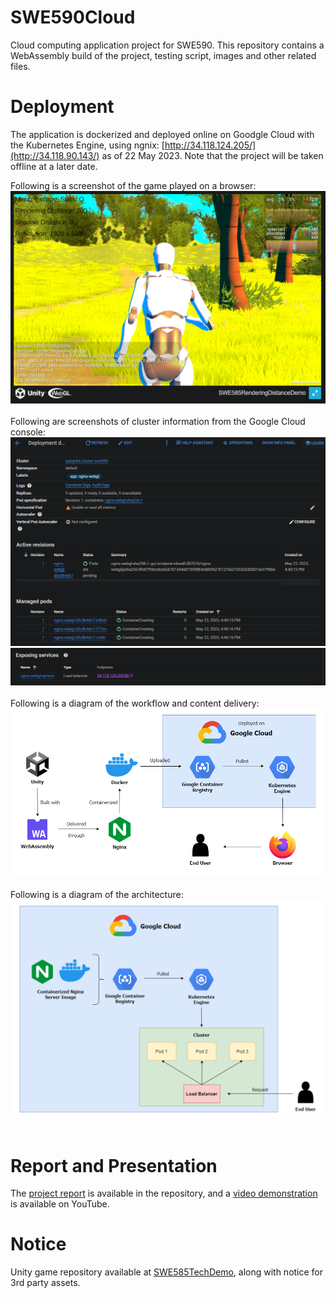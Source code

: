 # SWE590Cloud
Cloud computing application project for SWE590. This repository contains a WebAssembly build of the project, testing script, images and other related files.

# Deployment
The application is dockerized and deployed online on Goodgle Cloud with the Kubernetes Engine, using ngnix:
[http://34.118.124.205/](http://34.118.90.143/) as of 22 May 2023. Note that the project will be taken offline at a later date.

Following is a screenshot of the game played on a browser:<br/>
![Gameplay](Images/Gameplay.png)<br/><br/>
Following are screenshots of cluster information from the Google Cloud console:<br/>
![GoogleCloudConsole](Images/GoogleCloudConsole.png)
![GoogleCloudConsole2](Images/GoogleCloudConsole2.png)<br/><br/>
Following is a diagram of the workflow and content delivery:<br/>
![CloudComputing](Images/CloudComputing.png)<br/><br/>
Following is a diagram of the architecture:<br/>
![CloudComputingArchitecture](Images/CloudComputingArchitecture.png)<br/><br/>

# Report and Presentation
The [project report](SWE590%20Project%20Report%20Deniz%20ASLAN.pdf) is available in the repository, and a [video demonstration](https://www.youtube.com/watch?v=1D7Zl-Pu6W0) is available on YouTube.

# Notice
Unity game repository available at [SWE585TechDemo](https://github.com/dbaslan/SWE585TechDemo), along with notice for 3rd party assets.

